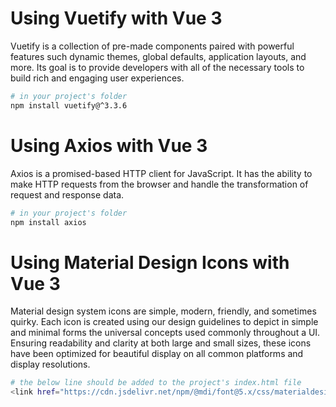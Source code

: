 # Using Vuetify with Vue 3

Vuetify is a collection of pre-made components paired with powerful features such dynamic themes, global defaults, application layouts, and more. Its goal is to provide developers with all of the necessary tools to build rich and engaging user experiences.

```BASH
# in your project's folder
npm install vuetify@^3.3.6
```

# Using Axios with Vue 3

Axios is a promised-based HTTP client for JavaScript. It has the ability to make HTTP requests from the browser and handle the transformation of request and response data.

```BASH
# in your project's folder
npm install axios
```

# Using Material Design Icons with Vue 3

Material design system icons are simple, modern, friendly, and sometimes quirky. Each icon is created using our design guidelines to depict in simple and minimal forms the universal concepts used commonly throughout a UI. Ensuring readability and clarity at both large and small sizes, these icons have been optimized for beautiful display on all common platforms and display resolutions.

```BASH
# the below line should be added to the project's index.html file
<link href="https://cdn.jsdelivr.net/npm/@mdi/font@5.x/css/materialdesignicons.min.css" rel="stylesheet">
```
